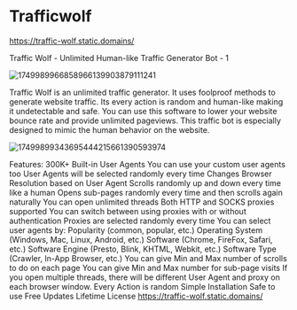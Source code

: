 # Trafficwolf

https://traffic-wolf.static.domains/

Traffic Wolf - Unlimited Human-like Traffic Generator Bot - 1

![1749989966858966139903879111241](https://github.com/user-attachments/assets/905ce4a4-c021-4856-b222-316990916453)


Traffic Wolf is an unlimited traffic generator. It uses foolproof methods to generate website traffic. Its every action is random and human-like making it undetectable and safe. You can use this software to lower your website bounce rate and provide unlimited pageviews. This traffic bot is especially designed to mimic the human behavior on the website.

![17499899343695444215661390593974](https://github.com/user-attachments/assets/5151cfb6-c9f1-4075-8c9b-37ccf157e543)


Features:
300K+ Built-in User Agents
You can use your custom user agents too
User Agents will be selected randomly every time
Changes Browser Resolution based on User Agent
Scrolls randomly up and down every time like a human
Opens sub-pages randomly every time and then scrolls again naturally
You can open unlimited threads
Both HTTP and SOCKS proxies supported
You can switch between using proxies with or without authentication
Proxies are selected randomly every time
You can select user agents by:
Popularity (common, popular, etc.)
Operating System (Windows, Mac, Linux, Android, etc.)
Software (Chrome, FireFox, Safari, etc.)
Software Engine (Presto, Blink, KHTML, Webkit, etc.)
Software Type (Crawler, In-App Browser, etc.)
You can give Min and Max number of scrolls to do on each page
You can give Min and Max number for sub-page visits
If you open multiple threads, there will be different User Agent and proxy on each browser window.
Every Action is random
Simple Installation
Safe to use
Free Updates
Lifetime License
https://traffic-wolf.static.domains/
